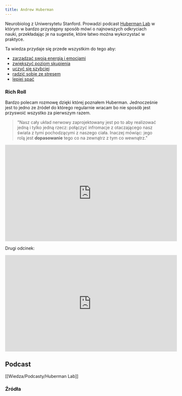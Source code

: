```yaml
---
title: Andrew Huberman
---
```


Neurobiolog z Uniwersytetu Stanford. Prowadzi podcast [Huberman Lab](https://hubermanlab.com/) w którym w bardzo przystępny sposób mówi o najnowszych odkryciach nauki, przekładając je na sugestie, które łatwo można wykorzystać w praktyce.

Ta wiedza przydaje się przede wszystkim do tego aby: 
- [zarządzać swoją energią i emocjami](https://hubermanlab.com/the-science-of-emotions-relationships/)
- [zwiększyć poziom skupienia](https://hubermanlab.com/how-to-focus-to-change-your-brain/)
- [uczyć się szybciej](https://hubermanlab.com/using-failures-movement-and-balance-to-learn-faster/)
- [radzić sobie ze stresem](https://hubermanlab.com/tools-for-managing-stress-and-anxiety/)
- [lepiej spać](https://hubermanlab.com/master-your-sleep-and-be-more-alert-when-awake/)

### Rich Roll
Bardzo polecam rozmowę dzięki której poznałem Huberman. Jednocześnie jest to jedno ze źródeł do którego regularnie wracam bo nie sposób jest przyswoić wszystko za pierwszym razem. 

> "Nasz cały układ nerwowy zaprojektowany jest po to aby realizować jedną i tylko jedną rzecz: połączyć infromacje z otaczającego nasz świata z tymi pochodzącymi z naszego ciała. Inaczej mówiąc: jego rolą jest **dopasowanie** tego co na zewnątrz z tym co wewnątrz."

<iframe width="560" height="315" src="https://www.youtube.com/embed/SwQhKFMxmDY" title="YouTube video player" frameborder="0" allow="accelerometer; autoplay; clipboard-write; encrypted-media; gyroscope; picture-in-picture" allowfullscreen></iframe>

Drugi odcinek:
<iframe width="560" height="315" src="https://www.youtube.com/embed/2ekdc6jCu2E" title="YouTube video player" frameborder="0" allow="accelerometer; autoplay; clipboard-write; encrypted-media; gyroscope; picture-in-picture" allowfullscreen></iframe>

## Podcast
[[Wiedza/Podcasty/Huberman Lab]]

### Źródła
